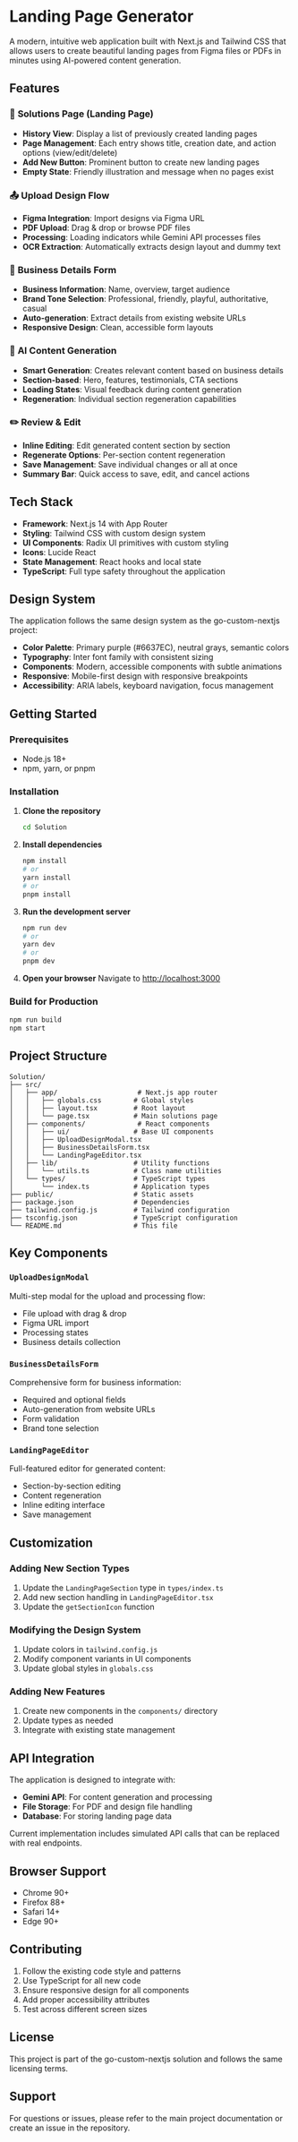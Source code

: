 # Landing Page Generator

A modern, intuitive web application built with Next.js and Tailwind CSS that allows users to create beautiful landing pages from Figma files or PDFs in minutes using AI-powered content generation.

## Features

### 🎯 **Solutions Page (Landing Page)**
- **History View**: Display a list of previously created landing pages
- **Page Management**: Each entry shows title, creation date, and action options (view/edit/delete)
- **Add New Button**: Prominent button to create new landing pages
- **Empty State**: Friendly illustration and message when no pages exist

### 📤 **Upload Design Flow**
- **Figma Integration**: Import designs via Figma URL
- **PDF Upload**: Drag & drop or browse PDF files
- **Processing**: Loading indicators while Gemini API processes files
- **OCR Extraction**: Automatically extracts design layout and dummy text

### 🏢 **Business Details Form**
- **Business Information**: Name, overview, target audience
- **Brand Tone Selection**: Professional, friendly, playful, authoritative, casual
- **Auto-generation**: Extract details from existing website URLs
- **Responsive Design**: Clean, accessible form layouts

### 🤖 **AI Content Generation**
- **Smart Generation**: Creates relevant content based on business details
- **Section-based**: Hero, features, testimonials, CTA sections
- **Loading States**: Visual feedback during content generation
- **Regeneration**: Individual section regeneration capabilities

### ✏️ **Review & Edit**
- **Inline Editing**: Edit generated content section by section
- **Regenerate Options**: Per-section content regeneration
- **Save Management**: Save individual changes or all at once
- **Summary Bar**: Quick access to save, edit, and cancel actions

## Tech Stack

- **Framework**: Next.js 14 with App Router
- **Styling**: Tailwind CSS with custom design system
- **UI Components**: Radix UI primitives with custom styling
- **Icons**: Lucide React
- **State Management**: React hooks and local state
- **TypeScript**: Full type safety throughout the application

## Design System

The application follows the same design system as the go-custom-nextjs project:

- **Color Palette**: Primary purple (#6637EC), neutral grays, semantic colors
- **Typography**: Inter font family with consistent sizing
- **Components**: Modern, accessible components with subtle animations
- **Responsive**: Mobile-first design with responsive breakpoints
- **Accessibility**: ARIA labels, keyboard navigation, focus management

## Getting Started

### Prerequisites
- Node.js 18+ 
- npm, yarn, or pnpm

### Installation

1. **Clone the repository**
   ```bash
   cd Solution
   ```

2. **Install dependencies**
   ```bash
   npm install
   # or
   yarn install
   # or
   pnpm install
   ```

3. **Run the development server**
   ```bash
   npm run dev
   # or
   yarn dev
   # or
   pnpm dev
   ```

4. **Open your browser**
   Navigate to [http://localhost:3000](http://localhost:3000)

### Build for Production

```bash
npm run build
npm start
```

## Project Structure

```
Solution/
├── src/
│   ├── app/                    # Next.js app router
│   │   ├── globals.css        # Global styles
│   │   ├── layout.tsx         # Root layout
│   │   └── page.tsx           # Main solutions page
│   ├── components/             # React components
│   │   ├── ui/                # Base UI components
│   │   ├── UploadDesignModal.tsx
│   │   ├── BusinessDetailsForm.tsx
│   │   └── LandingPageEditor.tsx
│   ├── lib/                   # Utility functions
│   │   └── utils.ts           # Class name utilities
│   └── types/                 # TypeScript types
│       └── index.ts           # Application types
├── public/                    # Static assets
├── package.json               # Dependencies
├── tailwind.config.js         # Tailwind configuration
├── tsconfig.json              # TypeScript configuration
└── README.md                  # This file
```

## Key Components

### `UploadDesignModal`
Multi-step modal for the upload and processing flow:
- File upload with drag & drop
- Figma URL import
- Processing states
- Business details collection

### `BusinessDetailsForm`
Comprehensive form for business information:
- Required and optional fields
- Auto-generation from website URLs
- Form validation
- Brand tone selection

### `LandingPageEditor`
Full-featured editor for generated content:
- Section-by-section editing
- Content regeneration
- Inline editing interface
- Save management

## Customization

### Adding New Section Types
1. Update the `LandingPageSection` type in `types/index.ts`
2. Add new section handling in `LandingPageEditor.tsx`
3. Update the `getSectionIcon` function

### Modifying the Design System
1. Update colors in `tailwind.config.js`
2. Modify component variants in UI components
3. Update global styles in `globals.css`

### Adding New Features
1. Create new components in the `components/` directory
2. Update types as needed
3. Integrate with existing state management

## API Integration

The application is designed to integrate with:
- **Gemini API**: For content generation and processing
- **File Storage**: For PDF and design file handling
- **Database**: For storing landing page data

Current implementation includes simulated API calls that can be replaced with real endpoints.

## Browser Support

- Chrome 90+
- Firefox 88+
- Safari 14+
- Edge 90+

## Contributing

1. Follow the existing code style and patterns
2. Use TypeScript for all new code
3. Ensure responsive design for all components
4. Add proper accessibility attributes
5. Test across different screen sizes

## License

This project is part of the go-custom-nextjs solution and follows the same licensing terms.

## Support

For questions or issues, please refer to the main project documentation or create an issue in the repository.
